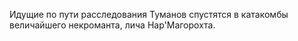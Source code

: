 Идущие по пути расследования Туманов спустятся в катакомбы величайшего некроманта, лича Нар'Магорохта. 
